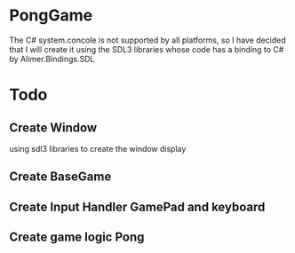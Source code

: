 # PongGame 

The C# system.concole is not supported by all platforms, so I have decided that I will create it using the SDL3 libraries whose code has a binding to C# by Alimer.Bindings.SDL

# Todo

## Create Window
using sdl3 libraries to create the window display
## Create BaseGame
## Create Input Handler GamePad and keyboard
## Create game logic Pong

